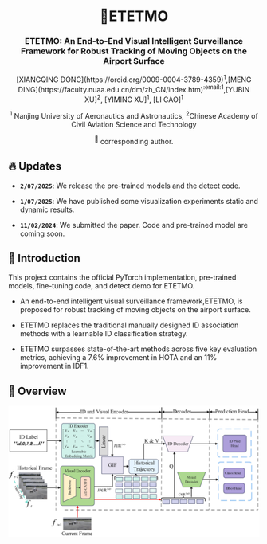 <div align="center">
<h1> 🦖ETETMO </h1>
<h3>ETETMO: An End-to-End Visual Intelligent Surveillance Framework for Robust Tracking of Moving Objects on the Airport Surface</h3>
[XIANGQING DONG](https://orcid.org/0009-0004-3789-4359)<sup>1</sup>,[MENG DING](https://faculty.nuaa.edu.cn/dm/zh_CN/index.htm)<sup>:email:</sup><sup>1</sup>,[YUBIN XU]<sup>2</sup>, [YIMING XU]<sup>1</sup>, [LI CAO]<sup>1</sup> 

<sup>1</sup> Nanjing University of Aeronautics and Astronautics, <sup>2</sup>Chinese Academy of Civil Aviation Science and Technology
  
<sup>:email:</sup> corresponding author.
</div>

## :fire: Updates

- **`2/07/2025`**: We release the pre-trained models and the detect code.

- **`1/07/2025`**: We have published some visualization experiments static and dynamic results.

- **`11/02/2024`**: We submitted the paper. Code and pre-trained model are coming soon.

## :rocket: Introduction
This project contains the official PyTorch implementation, pre-trained models, fine-tuning code, and detect demo for ETETMO.

* An end-to-end intelligent visual surveillance framework,ETETMO, is proposed for robust tracking of moving objects on the airport surface.

* ETETMO replaces the traditional manually designed ID association methods with a learnable ID classification strategy.

* ETETMO surpasses state-of-the-art methods across five key evaluation metrics, achieving a 7.6% improvement in HOTA and an 11% improvement in IDF1.

## :page_facing_up: Overview

<img src="result/image2.jpg" width="800">

